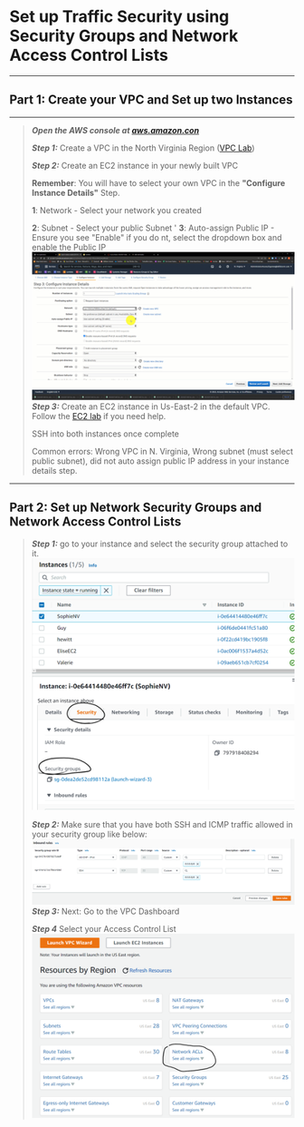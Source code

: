 # Set up Traffic Security using Security Groups and Network Access Control Lists
---
## Part 1: Create your VPC and Set up two Instances
---
>***Open the AWS console at [aws.amazon.con](https://skillstorm.awsapps.com/start)***
>
>***Step 1:*** Create a VPC in the North Virginia Region ([VPC Lab](https://github.com/bdgomey/AWS_Labs/blob/master/Networking/create_VPC.md)) 
>
>***Step 2:*** Create an EC2 instance in your newly built VPC
>
>**Remember**: You will have to select your own VPC in the **"Configure Instance Details"** Step.  
>
>**1**: Network - Select your network you created
>
>**2**: Subnet - Select your public Subnet
>'
>**3**: Auto-assign Public IP - Ensure you see "Enable"  if you do nt, select the dropdown box and enable the Public IP
>![configure](images/ec2_config.gif)
>***Step 3:*** Create an EC2 instance in Us-East-2 in the default VPC.  Follow the [EC2 lab](https://github.com/bdgomey/AWS_Labs/blob/master/Compute/SSH_to_instance.md) if you need help.
>
>SSH into both instances once complete
>
>Common errors: Wrong VPC in N. Virginia, Wrong subnet (must select public subnet), did not auto assign public IP address in your instance details step.   
---
## Part 2: Set up Network Security Groups and Network Access Control Lists
>***Step 1:*** go to your instance and select the security group attached to it. 
>![Select NSG](images/select_NSG.png)
>
>***Step 2:*** Make sure that you have both SSH and ICMP traffic allowed in your security group like below:
>![NSG](images/NSG.png)
>***Step 3:*** Next: Go to the VPC Dashboard
>
>***Step 4*** Select your Access Control List
>![ACL](images/ACL.png)
